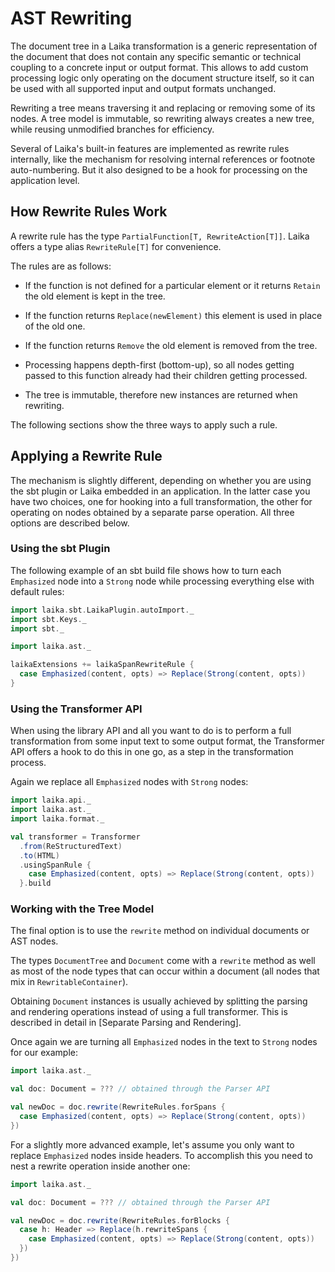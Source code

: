 
AST Rewriting
=============

The document tree in a Laika transformation is a generic representation of the document 
that does not contain any specific semantic or technical coupling to a concrete input or output format. 
This allows to add custom processing logic only operating on the document structure itself, 
so it can be used with all supported input and output formats unchanged.

Rewriting a tree means traversing it and replacing or removing some of its nodes.
A tree model is immutable, so rewriting always creates a new tree, 
while reusing unmodified branches for efficiency.

Several of Laika's built-in features are implemented as rewrite rules internally,
like the mechanism for resolving internal references or footnote auto-numbering.
But it also designed to be a hook for processing on the application level.


How Rewrite Rules Work
----------------------

A rewrite rule has the type `PartialFunction[T, RewriteAction[T]]`. 
Laika offers a type alias `RewriteRule[T]` for convenience.

The rules are as follows:

* If the function is not defined for a particular element or it returns `Retain` the old element is kept in the tree.

* If the function returns `Replace(newElement)` this element is used in place of the old one.

* If the function returns `Remove` the old element is removed from the tree.

* Processing happens depth-first (bottom-up), 
  so all nodes getting passed to this function already had their children getting processed.

* The tree is immutable, therefore new instances are returned when rewriting.
  
The following sections show the three ways to apply such a rule.


Applying a Rewrite Rule
-----------------------

The mechanism is slightly different, depending on whether you are using the sbt
plugin or Laika embedded in an application. In the latter case you have two
choices, one for hooking into a full transformation, the other for operating
on nodes obtained by a separate parse operation. All three options are described below.


### Using the sbt Plugin

The following example of an sbt build file shows how to turn each `Emphasized` node
into a `Strong` node while processing everything else with default rules:

```scala mdoc:invisible
import laika.sbt.LaikaPlugin.autoImport._
import sbt.Keys._
import sbt._
```

```scala mdoc:compile-only
import laika.ast._

laikaExtensions += laikaSpanRewriteRule { 
  case Emphasized(content, opts) => Replace(Strong(content, opts))
}
```


### Using the Transformer API

When using the library API and all you want to do is to perform a full transformation 
from some input text to some output format, 
the Transformer API offers a hook to do this in one go, as a step in the transformation process.

Again we replace all `Emphasized` nodes with `Strong` nodes:

```scala mdoc
import laika.api._
import laika.ast._
import laika.format._

val transformer = Transformer
  .from(ReStructuredText)
  .to(HTML)
  .usingSpanRule {
    case Emphasized(content, opts) => Replace(Strong(content, opts))
  }.build
```


### Working with the Tree Model

The final option is to use the `rewrite` method on individual documents or AST nodes.

The types `DocumentTree` and `Document` come with a `rewrite` method as well as most of the node types 
that can occur within a document (all nodes that mix in `RewritableContainer`).

Obtaining `Document` instances is usually achieved by splitting the parsing and rendering operations
instead of using a full transformer. This is described in detail in [Separate Parsing and Rendering].

Once again we are turning all `Emphasized` nodes in the text to `Strong` nodes for our example:

```scala mdoc:compile-only
import laika.ast._

val doc: Document = ??? // obtained through the Parser API

val newDoc = doc.rewrite(RewriteRules.forSpans {
  case Emphasized(content, opts) => Replace(Strong(content, opts))
})
```

For a slightly more advanced example, let's assume you only want to replace `Emphasized` nodes inside headers. 
To accomplish this you need to nest a rewrite operation inside another one:

```scala mdoc:compile-only
import laika.ast._

val doc: Document = ??? // obtained through the Parser API

val newDoc = doc.rewrite(RewriteRules.forBlocks {
  case h: Header => Replace(h.rewriteSpans {
    case Emphasized(content, opts) => Replace(Strong(content, opts))
  })
})
```

